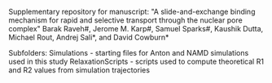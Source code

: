 Supplementary repository for manuscript:
"A slide-and-exchange binding mechanism for rapid and selective transport through the nuclear pore complex"
Barak Raveh#, Jerome M. Karp#, Samuel Sparks#, Kaushik Dutta, Michael Rout,  Andrej Sali*, and David Cowburn*

Subfolders:
  Simulations       - starting files for Anton and NAMD simulations used in this study
  RelaxationScripts - scripts used to compute theoretical R1 and R2 values from simulation trajectories
